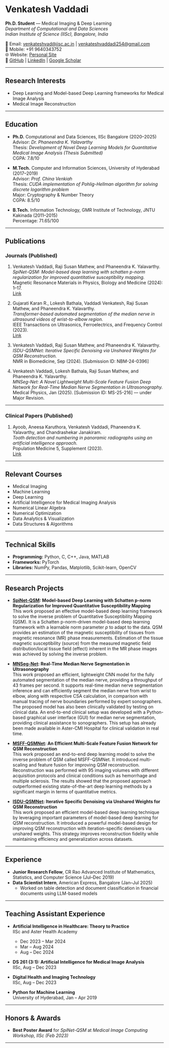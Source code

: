 # Venkatesh Vaddadi

**Ph.D. Student** — Medical Imaging & Deep Learning  
*Department of Computational and Data Sciences*  
*Indian Institute of Science (IISc), Bangalore, India*  

📧 Email: [venkateshvad@iisc.ac.in](mailto:venkateshvad@iisc.ac.in) | [venkateshvaddadi254@gmail.com](mailto:venkateshvaddadi254@gmail.com)  
📱 Mobile: +91 9640343752  
🌐 Website: [Personal Site](https://sites.google.com/view/vaddadivenkatesh/)  
🔗 [GitHub](https://github.com/venkateshvaddadi) | [LinkedIn](https://www.linkedin.com/in/vaddadivenkatesh254/) | [Google Scholar](https://scholar.google.com/citations?user=Ac8akCAAAAAJ&hl=en)  

---

## Research Interests
- Deep Learning and Model-based Deep Learning frameworks for Medical Image Analysis
- Medical Image Reconstruction

---

## Education
- **Ph.D.** Computational and Data Sciences, IISc Bangalore (2020–2025)  
  Advisor: *Dr. Phaneendra K. Yalavarthy*  
  Thesis: *Development of Novel Deep Learning Models for Quantitative Medical Image Analysis (Thesis Submitted)*  
  CGPA: 7.8/10  

- **M.Tech.** Computer and Information Sciences, University of Hyderabad (2017–2019)  
  Advisor: *Prof. China Venkiah*  
  Thesis: *CUDA implementation of Pohlig-Hellman algorithm for solving discrete logarithm problem*  
  Major: Cryptography & Number Theory  
  CGPA: 8.5/10  

- **B.Tech.** Information Technology, GMR Institute of Technology, JNTU Kakinada (2011–2015)  
  Percentage: 71.65/100  

---

## Publications

### Journals (Published)

1. Venkatesh Vaddadi, Raji Susan Mathew, and Phaneendra K. Yalavarthy.  
   *SpiNet-QSM: Model-based deep learning with schatten p-norm regularization for improved quantitative susceptibility mapping.*  
   Magnetic Resonance Materials in Physics, Biology and Medicine (2024): 1–17.  
   [Link](https://link.springer.com/article/10.1007/s10334-024-01158-7)

2. Gujarati Karan R., Lokesh Bathala, Vaddadi Venkatesh, Raji Susan Mathew, and Phaneendra K. Yalavarthy.  
   *Transformer-based automated segmentation of the median nerve in ultrasound videos of wrist-to-elbow region.*  
   IEEE Transactions on Ultrasonics, Ferroelectrics, and Frequency Control (2023).  
   [Link](https://ieeexplore.ieee.org/stamp/stamp.jsp?tp=&arnumber=10309959)

3. Venkatesh Vaddadi, Raji Susan Mathew, and Phaneendra K. Yalavarthy.  
   *ISDU-QSMNet: Iterative Specific Denoising via Unshared Weights for QSM Reconstruction.*  
   NMR in Biomedicine, Sep (2024). [Submission ID: NBM-24-0396]

4. Venkatesh Vaddadi, Lokesh Bathala, Raji Susan Mathew, and Phaneendra K. Yalavarthy.  
   *MNSeg-Net: A Novel Lightweight Multi-Scale Feature Fusion Deep Network for Real-Time Median Nerve Segmentation in Ultrasonography.*  
   Medical Physics, Jan (2025). [Submission ID: MS-25-216] — under Major Revision.  

---

### Clinical Papers (Published)

1. Ayoob, Aneesa Karuthora, Venkatesh Vaddadi, Phaneendra K. Yalavarthy, and Chandrashekar Janakiram.  
   *Tooth detection and numbering in panoramic radiographs using an artificial intelligence approach.*  
   Population Medicine 5, Supplement (2023).  
   [Link](https://www.populationmedicine.eu/Tooth-detection-and-numbering-in-panoramic-radiographs-using-an-artificial-intelligence,164270,0,2.html)


---

## Relevant Courses
- Medical Imaging  
- Machine Learning  
- Deep Learning  
- Artificial Intelligence for Medical Imaging Analysis  
- Numerical Linear Algebra  
- Numerical Optimization  
- Data Analytics & Visualization  
- Data Structures & Algorithms  

---

## Technical Skills
- **Programming:** Python, C, C++, Java, MATLAB  
- **Frameworks:** PyTorch  
- **Libraries:** NumPy, Pandas, Matplotlib, Scikit-learn, OpenCV  

---

## Research Projects

- **[SpiNet-QSM](https://github.com/venkateshvaddadi/SpiNet-QSM): Model-based Deep Learning with Schatten p-norm Regularization for Improved Quantitative Susceptibility Mapping**  
  This work proposed an effective model-based deep learning framework to solve the inverse problem of Quantitative Susceptibility Mapping (QSM). It is a Schatten p-norm-driven model-based deep learning framework with a learnable norm parameter *p* to adapt to the data. QSM provides an estimation of the magnetic susceptibility of tissues from magnetic resonance (MR) phase measurements. Estimation of the tissue magnetic susceptibility (source) from the measured magnetic field distribution/local tissue field (effect) inherent in the MR phase images was achieved by solving the inverse problem.

- **[MNSeg-Net](https://github.com/venkateshvaddadi/MNSeg-Net): Real-Time Median Nerve Segmentation in Ultrasonography**  
  This work proposed an efficient, lightweight CNN model for the fully automated segmentation of the median nerve, providing a throughput of 43 frames per second. It supports real-time median nerve segmentation inference and can efficiently segment the median nerve from wrist to elbow, along with respective CSA calculation, in comparison with manual tracing of nerve boundaries performed by expert sonographers. The proposed model has also been clinically validated by testing on clinical data. An end-to-end clinical setup was developed with a Python-based graphical user interface (GUI) for median nerve segmentation, providing clinical assistance to sonographers. This setup has already been made available in Aster-CMI Hospital for clinical validation in real time.

- **[MSFF-QSMNet](https://github.com/venkateshvaddadi/MSFF-QSMNet): An Efficient Multi-Scale Feature Fusion Network for QSM Reconstruction**  
  This work proposed an end-to-end deep learning model to solve the inverse problem of QSM called MSFF-QSMNet. It introduced multi-scaling and feature fusion for improving QSM reconstruction. Reconstruction was performed with 95 imaging volumes with different acquisition protocols and clinical conditions such as hemorrhage and multiple sclerosis. The results showed that the proposed approach outperformed existing state-of-the-art deep learning methods by a significant margin in terms of quantitative metrics.

- **[ISDU-QSMNet](https://github.com/venkateshvaddadi/ISDU_QSMNet): Iterative Specific Denoising via Unshared Weights for QSM Reconstruction**  
  This work proposed an efficient model-based deep learning technique by leveraging important parameters of model-based deep learning for QSM reconstruction. It introduced a powerful model-based design for improving QSM reconstruction with iteration-specific denoisers via unshared weights. This strategy improves reconstruction fidelity while maintaining efficiency and generalization across datasets.


---

## Experience
- **Junior Research Fellow**, CR Rao Advanced Institute of Mathematics, Statistics, and Computer Science (Jul–Dec 2019)  
- **Data Scientist Intern**, American Express, Bangalore (Jan–Jul 2025)  
  - Worked on table detection and document classification in financial documents using LLM-based models  

---

## Teaching Assistant Experience

- **Artificial Intelligence in Healthcare: Theory to Practice**  
  IISc and Aster Health Academy  
  - Dec 2023 – Mar 2024  
  - Mar – Aug 2024  
  - Aug – Dec 2024  

- **DS 261 (3:1): Artificial Intelligence for Medical Image Analysis**  
  IISc, Aug – Dec 2023  

- **Digital Health and Imaging Technology**  
  IISc, Aug – Dec 2023  

- **Python for Machine Learning**  
  University of Hyderabad, Jan – Apr 2019  


---

## Honors & Awards
- **Best Poster Award** for *SpiNet-QSM* at *Medical Image Computing Workshop, IISc (Feb 2023)*  

---


